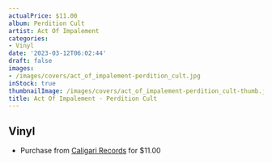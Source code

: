 ```yaml
---
actualPrice: $11.00
album: Perdition Cult
artist: Act Of Impalement
categories:
- Vinyl
date: '2023-03-12T06:02:44'
draft: false
images:
- /images/covers/act_of_impalement-perdition_cult.jpg
inStock: true
thumbnailImage: /images/covers/act_of_impalement-perdition_cult-thumb.jpg
title: Act Of Impalement - Perdition Cult
---
```


## Vinyl
* Purchase from [Caligari Records](https://caligarirecords.storenvy.com/products/24814011-act-of-impalement-perdition-cult-vinyl-cal-100) for $11.00
